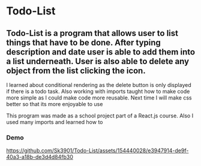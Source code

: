 <h1>Todo-List</h1>

<h2>Todo-List is a program that allows user to list things that have to be done. After typing description and date user is able to add them into a list underneath. User is also able to delete any object from the list clicking the icon.
</h2>

I learned about conditional rendering as the delete button is only displayed if there is a todo task. Also working with imports taught how to make code more simple as I could make code more reusable. 
Next time I will make css better so that its more enjoyable to use

This program was made as a school project part of a React.js course. Also I used many imports and learned how to 


<h3>Demo</h3>


https://github.com/Sk3901/Todo-List/assets/154440028/e3947914-de9f-40a3-a18b-de3d4d84fb30

